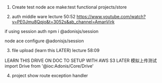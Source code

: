 
1. Create test
node ace make:test functional projects/store

2. auth middle ware
lecture 50:52
https://www.youtube.com/watch?v=PE0Jmu8Qqjo&t=3052s&ab_channel=AmanVirk

if using session auth
npm i @adonisjs/session

node ace configure @adonisjs/session

3. file upload (learn this LATER)
lecture 58:09

LEARN THIS DRIVE ON DOC TO SETUP WITH AWS S3 LATER
模拟上传测试
import Drive from '@ioc:Adonis/Core/Drive'

4. project show route
exception handler